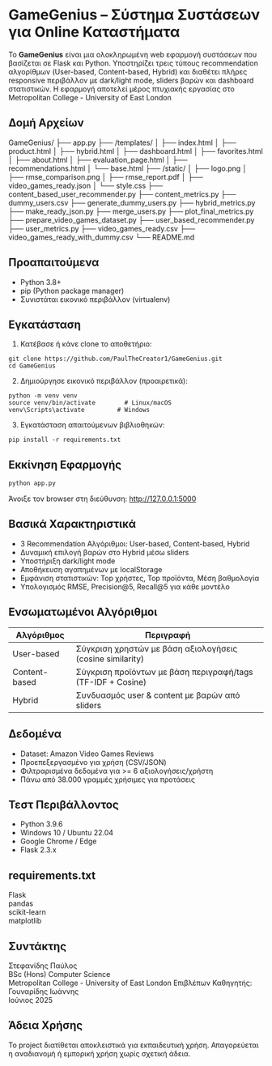 # GameGenius – Σύστημα Συστάσεων για Online Καταστήματα

Το **GameGenius** είναι μια ολοκληρωμένη web εφαρμογή συστάσεων που βασίζεται σε Flask και Python. Υποστηρίζει τρεις τύπους recommendation αλγορίθμων (User-based, Content-based, Hybrid) και διαθέτει πλήρες responsive περιβάλλον με dark/light mode, sliders βαρών και dashboard στατιστικών. Η εφαρμογή αποτελεί μέρος πτυχιακής εργασίας στο Metropolitan College - University of East London

## Δομή Αρχείων

GameGenius/
├── app.py
├── /templates/
│   ├── index.html
│   ├── product.html
│   ├── hybrid.html
│   ├── dashboard.html
│   ├── favorites.html
│   ├── about.html
│   ├── evaluation_page.html
│   ├── recommendations.html
│   └── base.html
├── /static/
│   ├── logo.png
│   ├── rmse_comparison.png
│   ├── rmse_report.pdf
│   ├── video_games_ready.json
│   └── style.css
├── content_based_user_recommender.py
├── content_metrics.py
├── dummy_users.csv
├── generate_dummy_users.py
├── hybrid_metrics.py
├── make_ready_json.py
├── merge_users.py
├── plot_final_metrics.py
├── prepare_video_games_dataset.py
├── user_based_recommender.py
├── user_metrics.py
├── video_games_ready.csv
├── video_games_ready_with_dummy.csv
└── README.md

## Προαπαιτούμενα

- Python 3.8+
- pip (Python package manager)
- Συνιστάται εικονικό περιβάλλον (virtualenv)

## Εγκατάσταση

1. Κατέβασε ή κάνε clone το αποθετήριο:

```
git clone https://github.com/PaulTheCreator1/GameGenius.git
cd GameGenius
```

2. Δημιούργησε εικονικό περιβάλλον (προαιρετικά):

```
python -m venv venv
source venv/bin/activate        # Linux/macOS
venv\Scripts\activate         # Windows
```

3. Εγκατάσταση απαιτούμενων βιβλιοθηκών:

```
pip install -r requirements.txt
```

## Εκκίνηση Εφαρμογής

```bash
python app.py
```

Άνοιξε τον browser στη διεύθυνση: http://127.0.0.1:5000

## Βασικά Χαρακτηριστικά

- 3 Recommendation Αλγόριθμοι: User-based, Content-based, Hybrid
- Δυναμική επιλογή βαρών στο Hybrid μέσω sliders
- Υποστήριξη dark/light mode
- Αποθήκευση αγαπημένων με localStorage
- Εμφάνιση στατιστικών: Top χρήστες, Top προϊόντα, Μέση βαθμολογία
- Υπολογισμός RMSE, Precision@5, Recall@5 για κάθε μοντέλο

## Ενσωματωμένοι Αλγόριθμοι

| Αλγόριθμος        | Περιγραφή |
|------------------|-----------|
| User-based       | Σύγκριση χρηστών με βάση αξιολογήσεις (cosine similarity) |
| Content-based    | Σύγκριση προϊόντων με βάση περιγραφή/tags (TF-IDF + Cosine) |
| Hybrid           | Συνδυασμός user & content με βαρών από sliders |

## Δεδομένα

- Dataset: Amazon Video Games Reviews
- Προεπεξεργασμένο για χρήση (CSV/JSON)
- Φιλτραρισμένα δεδομένα για >= 6 αξιολογήσεις/χρήστη
- Πάνω από 38.000 γραμμές χρήσιμες για προτάσεις

## Τεστ Περιβάλλοντος

- Python 3.9.6
- Windows 10 / Ubuntu 22.04
- Google Chrome / Edge
- Flask 2.3.x

## requirements.txt

Flask  
pandas  
scikit-learn  
matplotlib

##  Συντάκτης

Στεφανίδης Παύλος  
BSc (Hons) Computer Science  
Metropolitan College - University of East London
Επιβλέπων Καθηγητής: Γουναρίδης Ιωάννης  
Ιούνιος 2025

## Άδεια Χρήσης

Το project διατίθεται αποκλειστικά για εκπαιδευτική χρήση. Απαγορεύεται η αναδιανομή ή εμπορική χρήση χωρίς σχετική άδεια.